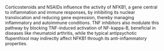 Corticosteroids and NSAIDs influence the activity of NFKB1, a gene central to inflammation and immune responses, by inhibiting its nuclear translocation and reducing gene expression, thereby managing inflammatory and autoimmune conditions. TNF inhibitors also modulate this pathway by blocking TNF-induced activation of NF-kappa-B, beneficial in diseases like rheumatoid arthritis, while the typical antipsychotic flupenthixol may indirectly affect NFKB1 through its anti-inflammatory properties.
